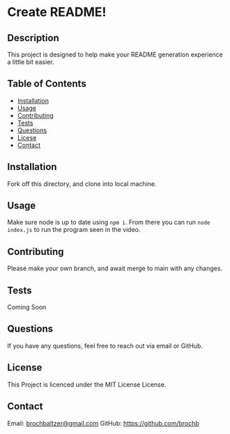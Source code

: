 
  # Create README!

  ## Description
  This project is designed to help make your README generation experience a little bit easier.

  ## Table of Contents
  - [Installation](#installation)
  - [Usage](#usage)
  - [Contributing](#contributing)
  - [Tests](#tests)
  - [Questions](#questions)
  - [Licese](#license)
  - [Contact](#contact)

  ## Installation
  Fork off this directory, and clone into local machine.

  ## Usage
  Make sure node is up to date using ```npm i```. From there you can run ```node index.js``` to run the program seen in the video.

  ## Contributing
  Please make your own branch, and await merge to main with any changes.

  ## Tests
  Coming Soon

  ## Questions
  If you have any questions, feel free to reach out via email or GitHub.

  ## License
  This Project is licenced under the MIT License License.

  ## Contact
  Email: brochbaltzer@gmail.com
  GitHub: https://github.com/brochb
  